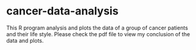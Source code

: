 # cancer-data-analysis
This R program analysis and plots the data of a group of cancer patients and their life style.
Please check the pdf file to view my conclusion of the data and plots.
